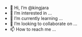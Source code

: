- 👋 Hi, I’m @kingjara
- 👀 I’m interested in ...
- 🌱 I’m currently learning ...
- 💞️ I’m looking to collaborate on ...
- 📫 How to reach me ...

<!---
kingjara/kingjara is a ✨ special ✨ repository because its `README.md` (this file) appears on your GitHub profile.
You can click the Preview link to take a look at your changes.
--->
